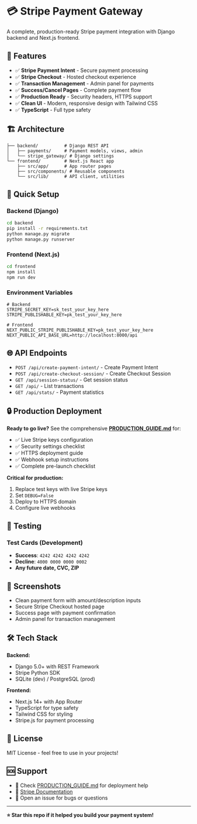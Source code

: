 # 💳 Stripe Payment Gateway

A complete, production-ready Stripe payment integration with Django backend and Next.js frontend.

## 🚀 Features

- ✅ **Stripe Payment Intent** - Secure payment processing
- ✅ **Stripe Checkout** - Hosted checkout experience  
- ✅ **Transaction Management** - Admin panel for payments
- ✅ **Success/Cancel Pages** - Complete payment flow
- ✅ **Production Ready** - Security headers, HTTPS support
- ✅ **Clean UI** - Modern, responsive design with Tailwind CSS
- ✅ **TypeScript** - Full type safety

## 🏗️ Architecture

```
├── backend/          # Django REST API
│   ├── payments/     # Payment models, views, admin
│   └── stripe_gateway/ # Django settings
└── frontend/         # Next.js React app
    ├── src/app/      # App router pages
    ├── src/components/ # Reusable components
    └── src/lib/      # API client, utilities
```

## 🔧 Quick Setup

### Backend (Django)
```bash
cd backend
pip install -r requirements.txt
python manage.py migrate
python manage.py runserver
```

### Frontend (Next.js)
```bash
cd frontend
npm install
npm run dev
```

### Environment Variables
```env
# Backend
STRIPE_SECRET_KEY=sk_test_your_key_here
STRIPE_PUBLISHABLE_KEY=pk_test_your_key_here

# Frontend
NEXT_PUBLIC_STRIPE_PUBLISHABLE_KEY=pk_test_your_key_here
NEXT_PUBLIC_API_BASE_URL=http://localhost:8000/api
```

## 🌐 API Endpoints

- `POST /api/create-payment-intent/` - Create Payment Intent
- `POST /api/create-checkout-session/` - Create Checkout Session
- `GET /api/session-status/` - Get session status
- `GET /api/` - List transactions
- `GET /api/stats/` - Payment statistics

## 🔒 Production Deployment

**Ready to go live?** See the comprehensive **[PRODUCTION_GUIDE.md](./PRODUCTION_GUIDE.md)** for:

- ✅ Live Stripe keys configuration
- ✅ Security settings checklist
- ✅ HTTPS deployment guide
- ✅ Webhook setup instructions
- ✅ Complete pre-launch checklist

**Critical for production:**
1. Replace test keys with live Stripe keys
2. Set `DEBUG=False` 
3. Deploy to HTTPS domain
4. Configure live webhooks

## 🧪 Testing

### Test Cards (Development)
- **Success**: `4242 4242 4242 4242`
- **Decline**: `4000 0000 0000 0002`
- **Any future date, CVC, ZIP**

## 📱 Screenshots

- Clean payment form with amount/description inputs
- Secure Stripe Checkout hosted page
- Success page with payment confirmation
- Admin panel for transaction management

## 🛠️ Tech Stack

**Backend:**
- Django 5.0+ with REST Framework
- Stripe Python SDK
- SQLite (dev) / PostgreSQL (prod)

**Frontend:**
- Next.js 14+ with App Router
- TypeScript for type safety
- Tailwind CSS for styling
- Stripe.js for payment processing

## 📄 License

MIT License - feel free to use in your projects!

## 🆘 Support

- 📖 Check [PRODUCTION_GUIDE.md](./PRODUCTION_GUIDE.md) for deployment help
- 🔗 [Stripe Documentation](https://stripe.com/docs)
- 🐛 Open an issue for bugs or questions

---

**⭐ Star this repo if it helped you build your payment system!**
